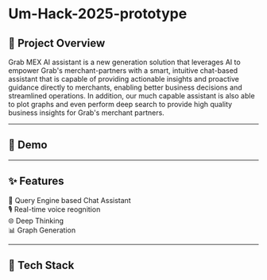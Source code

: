 # Um-Hack-2025-prototype

## 🚀 Project Overview
Grab MEX AI assistant is a new generation solution that leverages AI to empower Grab's merchant-partners with a smart, intuitive chat-based assistant that is capable of providing actionable insights and proactive guidance directly to merchants, enabling better business decisions and streamlined operations. In addition, our much capable assistant is also able to plot graphs and even perform deep search to provide high quality business insights for Grab's merchant partners. 

---

## 🎥 Demo

---

## ✨ Features
🤖 Query Engine based Chat Assistant  
🎙️ Real-time voice reognition  
🌐 Deep Thinking  
📊 Graph Generation  

---

## 🧰 Tech Stack